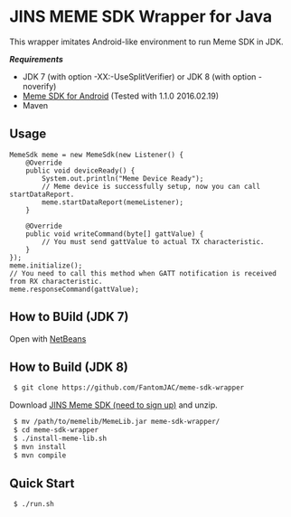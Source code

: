 # JINS MEME SDK Wrapper for Java
This wrapper imitates Android-like environment to run Meme SDK in JDK.

***Requirements***

* JDK 7 (with option -XX:-UseSplitVerifier) or JDK 8 (with option -noverify)
* [Meme SDK for Android](https://developers.jins.com/ja/login/?goto=/sdks/android/download/1.1.0/)  (Tested with 1.1.0 2016.02.19)
* Maven

## Usage
```
MemeSdk meme = new MemeSdk(new Listener() {
	@Override
	public void deviceReady() {
		System.out.println("Meme Device Ready");
		// Meme device is successfully setup, now you can call startDataReport.
		meme.startDataReport(memeListener);
	}

	@Override
	public void writeCommand(byte[] gattValue) {
		// You must send gattValue to actual TX characteristic.
	}
});
meme.initialize();
// You need to call this method when GATT notification is received from RX characteristic.
meme.responseCommand(gattValue);
```

## How to BUild (JDK 7)

Open with [NetBeans](https://netbeans.org/downloads/)

## How to Build (JDK 8)
```sh
 $ git clone https://github.com/FantomJAC/meme-sdk-wrapper
```
Download [JINS Meme SDK (need to sign up)](https://developers.jins.com/ja/login/?goto=/sdks/android/download/1.1.0/) and unzip.
```sh
 $ mv /path/to/memelib/MemeLib.jar meme-sdk-wrapper/
 $ cd meme-sdk-wrapper
 $ ./install-meme-lib.sh
 $ mvn install
 $ mvn compile
```

## Quick Start
```sh
 $ ./run.sh
```
